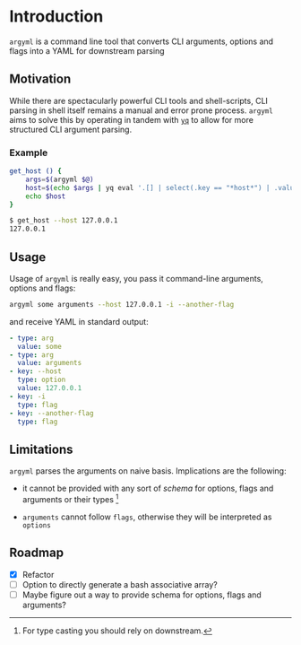 # Introduction

`argyml` is a command line tool that converts CLI arguments, options and flags into a YAML for downstream parsing

## Motivation

While there are spectacularly powerful CLI tools and shell-scripts, CLI parsing in shell itself remains a manual and error prone process.
`argyml` aims to solve this by operating in tandem with [`yq`](https://github.com/mikefarah/yq) to allow for more structured CLI argument parsing.

### Example

```zsh
get_host () {
    args=$(argyml $@)
    host=$(echo $args | yq eval '.[] | select(.key == "*host*") | .value' )
    echo $host
}
```

```sh
$ get_host --host 127.0.0.1
127.0.0.1
```

## Usage

Usage of `argyml` is really easy, you pass it command-line arguments, options and flags:

```sh
argyml some arguments --host 127.0.0.1 -i --another-flag
```
and receive YAML in standard output:

```yaml
- type: arg
  value: some
- type: arg
  value: arguments
- key: --host
  type: option
  value: 127.0.0.1
- key: -i
  type: flag
- key: --another-flag
  type: flag
```



## Limitations

`argyml` parses the arguments on naive basis. Implications are the following:

- it cannot be provided with any sort of *schema* for options, flags and arguments or their types [^1]

- `arguments` cannot follow `flags`, otherwise they will be interpreted as `options`

## Roadmap

- [x] Refactor
- [ ] Option to directly generate a bash associative array?
- [ ] Maybe figure out a way to provide schema for options, flags and arguments?

[^1]: For type casting you should rely on downstream.

